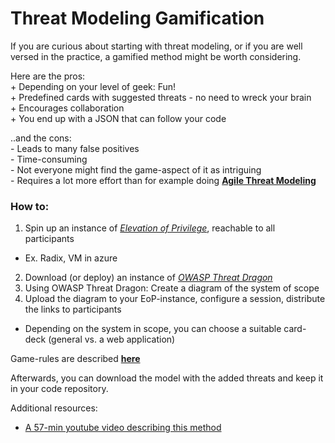 # Threat Modeling Gamification

If you are curious about starting with threat modeling, or if you are well versed in the practice, a gamified method might be worth considering.

Here are the pros:  
\+ Depending on your level of geek: Fun!  
\+ Predefined cards with suggested threats - no need to wreck your brain  
\+ Encourages collaboration  
\+ You end up with a JSON that can follow your code  

..and the cons:  
\- Leads to many false positives  
\- Time-consuming  
\- Not everyone might find the game-aspect of it as intriguing  
\- Requires a lot more effort than for example doing **[Agile Threat Modeling](./threat_modeling.md)**

### How to:

1. Spin up an instance of *[Elevation of Privilege](https://github.com/dehydr8/elevation-of-privilege)*, reachable to all participants
  - Ex. Radix, VM in azure
2. Download (or deploy) an instance of *[OWASP Threat Dragon](https://github.com/OWASP/threat-dragon)*
3. Using OWASP Threat Dragon: Create a diagram of the system of scope
4. Upload the diagram to your EoP-instance, configure a session, distribute the links to participants
  - Depending on the system in scope, you can choose a suitable card-deck (general vs. a web application)

Game-rules are described **[here](https://logmeincdn.azureedge.net/legal/gdpr-v2/eop-cards-ready-to-print.pdf)**

Afterwards, you can download the model with the added threats and keep it in your code repository.

Additional resources:
- [A 57-min youtube video describing this method](https://www.youtube.com/watch?v=u2tmLrwv-nc)